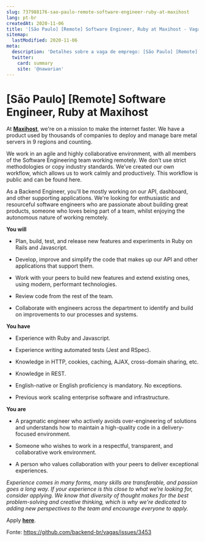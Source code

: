 ```yaml
---
slug: 737988176-sao-paulo-remote-software-engineer-ruby-at-maxihost
lang: pt-br
createdAt: 2020-11-06
title: '[São Paulo] [Remote] Software Engineer, Ruby at Maxihost - Vaga de Emprego'
sitemap:
  lastModified: 2020-11-06
meta:
  description: 'Detalhes sobre a vaga de emprego: [São Paulo] [Remote] Software Engineer, Ruby at Maxihost'
  twitter:
    card: summary
    site: '@nawarian'
---
```


# [São Paulo] [Remote] Software Engineer, Ruby at Maxihost

At **[Maxihost](https://www.maxihost.com/)**, we're on a mission to make the internet faster. We have a product used by thousands of companies to deploy and manage bare metal servers in 9 regions and counting.

We work in an agile and highly collaborative environment, with all members of the Software Engineering team working remotely. We don’t use strict methodologies or copy industry standards. We’ve created our own workflow, which allows us to work calmly and productively. This workflow is public and can be found here.

As a Backend Engineer, you'll be mostly working on our API, dashboard, and other supporting applications. We're looking for enthusiastic and resourceful software engineers who are passionate about building great products, someone who loves being part of a team, whilst enjoying the autonomous nature of working remotely.

**You will**

- Plan, build, test, and release new features and experiments in Ruby on Rails and Javascript.

- Develop, improve and simplify the code that makes up our API and other applications that support them.

- Work with your peers to build new features and extend existing ones, using modern, performant technologies.

- Review code from the rest of the team.

- Collaborate with engineers across the department to identify and build on improvements to our processes and systems.

**You have**

- Experience with Ruby and Javascript.

- Experience writing automated tests (Jest and RSpec). 

- Knowledge in HTTP, cookies, caching, AJAX, cross-domain sharing, etc. 

- Knowledge in REST.

- English-native or English proficiency is mandatory. No exceptions.

- Previous work scaling enterprise software and infrastructure.

**You are**

- A pragmatic engineer who actively avoids over-engineering of solutions and understands how to maintain a high-quality code in a delivery-focused environment.

- Someone who wishes to work in a respectful, transparent, and collaborative work environment.

- A person who values collaboration with your peers to deliver exceptional experiences.


_Experience comes in many forms, many skills are transferable, and passion goes a long way. If your experience is this close to what we’re looking for, consider applying. We know that diversity of thought makes for the best problem-solving and creative thinking, which is why we're dedicated to adding new perspectives to the team and encourage everyone to apply._


Apply **[here](https://www.maxihost.com/careers?jobId=eCz1IcifrkO6&ft_source=Github_4000128629&ft_medium=Free%20Job%20Boards_4000058596)**.

Fonte: https://github.com/backend-br/vagas/issues/3453